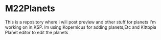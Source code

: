 M22Planets
==========

This is a repository where i will post preview and other stuff for planets I'm working on in KSP. Im using Kopernicus for adding planets,Etc and Kittopia Planet editor to edit the planets
